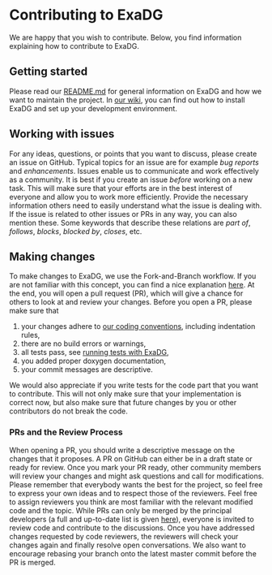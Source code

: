 # Contributing to ExaDG
We are happy that you wish to contribute. 
Below, you find information explaining how to contribute to ExaDG.

## Getting started
Please read our [README.md](https://github.com/exadg/exadg/#readme) for general information on ExaDG and how we want to maintain the project.
In [our wiki](https://github.com/exadg/exadg/wiki), you can find out how to install ExaDG and set up your development environment.

## Working with issues
For any ideas, questions, or points that you want to discuss, please create an issue on GitHub.
Typical topics for an issue are for example _bug reports_ and _enhancements_.
Issues enable us to communicate and work effectively as a community.
It is best if you create an issue _before_ working on a new task. 
This will make sure that your efforts are in the best interest of everyone and allow you to work more efficiently.
Provide the necessary information others need to easily understand what the issue is dealing with.
If the issue is related to other issues or PRs in any way, you can also mention these.
Some keywords that describe these relations are _part of_, _follows_, _blocks_, _blocked by_, _closes_, etc. 

## Making changes
To make changes to ExaDG, we use the Fork-and-Branch workflow.
If you are not familiar with this concept, you can find a nice explanation [here](https://blog.scottlowe.org/2015/01/27/using-fork-branch-git-workflow/).
At the end, you will open a pull request (PR), which will give a chance for others to look at and review your changes.
Before you open a PR, please make sure that
 1. your changes adhere to [our coding conventions](https://github.com/exadg/exadg/wiki/Coding-conventions), including indentation rules,
 2. there are no build errors or warnings,
 3. all tests pass, see [running tests with ExaDG](https://github.com/exadg/exadg/wiki/Running-tests),
 4. you added proper doxygen documentation,
 5. your commit messages are descriptive. 
   
We would also appreciate if you write tests for the code part that you want to contribute.
This will not only make sure that your implementation is correct now, but also make sure that future changes by you or other contributors do not break the code.

### PRs and the Review Process
When opening a PR, you should write a descriptive message on the changes that it proposes.
A PR on GitHub can either be in a draft state or ready for review.
Once you mark your PR ready, other community members will review your changes and might ask questions and call for modifications.
Please remember that everybody wants the best for the project, so feel free to express your own ideas and to respect those of the reviewers.
Feel free to assign reviewers you think are most familiar with the relevant modified code and the topic.
While PRs can only be merged by the principal developers (a full and up-to-date list is given [here](https://github.com/exadg/exadg/#authors)), everyone is invited to review code and contribute to the discussions.
Once you have addressed changes requested by code reviewers, the reviewers will check your changes again and finally resolve open conversations.
We also want to encourage rebasing your branch onto the latest master commit before the PR is merged. 